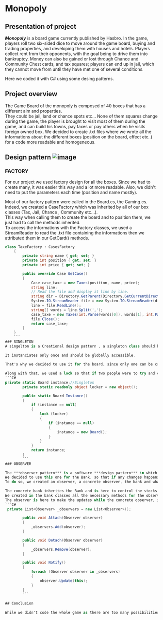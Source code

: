 
# Monopoly  
  
## Presentation of project  
_***Monopoly***_ is a board game currently published by Hasbro. In the game, players roll two six-sided dice to move around the game board, buying and trading properties, and developing them with houses and hotels. Players collect rent from their opponents, with the goal being to drive them into bankruptcy. Money can also be gained or lost through Chance and Community Chest cards, and tax squares; players can end up in jail, which they cannot move from until they have met one of several conditions.  
  
Here we coded it with C# using some desing patterns.  
  
## Project overview  
  
The Game Board of the monopoly is composed of 40 boxes that has a different aim and properties.  
They could be jail, land or chance spots etc... None of them squares change during the game, the player is brought to visit most of them during the game, and can build his towns, pay taxes or pay others when he visits foreign owned box. We decided to create .txt files where we wrote all the informations about the different boxes (position on the board, effect etc..) for a code more readable and homogeneous.  
  

  
## Design pattern  ![image](https://drive.google.com/uc?export=view&id=1O8NUAbv2jCTR62zSdQ39pbBUrUBpdS6P)
### FACTORY  
For our project we used factory design for all the boxes. Since we had to create many, it was easier this way and a lot more readable. Also, we didn't need to put the parameters each time (position and name mostly).  
  
Most of our factory pattern were called in the Board.cs, the Gaming.cs. Indeed, we created a CaseFactory which was inherited by all of our box classes (Tax, Jail, Chance , Community etc...).  
This way when calling them to create the board and to position them, we just had to call the methods inherited.  
To access the informations with the Factory classes, we used a StreamReader to read the .txt file containing the informations then we attributed them in our GetCard() methods.  

```C#
class TaxeFactory : CasesFactory
    {
        private string name { get; set; }
        private int position { get; set; }
        private int price { get; set; }

        public override Case GetCase()
        {
            Case case_taxe = new Taxes(position, name, price);
            string line;
            // Read the file and display it line by line.  
            string dir = Directory.GetParent(Directory.GetCurrentDirectory()).Parent.Parent.Parent.FullName;
            System.IO.StreamReader file = new System.IO.StreamReader(dir + "/Monopoly_SELMI_TRAN_DINH/Monopoly_SELMI_TRAN_DINH/bin/Debug/Tax.txt");
            line = file.ReadLine();
            string[] words = line.Split(',');
            case_taxe = new Taxes(int.Parse(words[0]), words[1], int.Parse(words[2]));
            file.Close();
            return case_taxe;
        }
    }
    ```
### SINGLETON  
A singelton is a Creational design pattern , a singleton class should have some properties :  
  
It instanciates only once and should be globally accessible.  
  
That's why we decided to use it for the board, since only one can be created.  
  
Along with that, we used a lock so that if two people were to try and create a board at the same time, one of them would be "locked" outside the method and thus only one could be created.
```C#  
private static Board instance;//Singleton
        private static readonly object locker = new object();

        public static Board Instance()
        {
            if (instance == null)
            {
                lock (locker)
                {
                    if (instance == null)
                    {
                        instance = new Board();
                    }
                }
            }
            return instance;
        }
        ```
### OBSERVER  
  
The ***observer pattern*** is a software ***design pattern*** in which an object, called the subject, maintains a list of its dependents, called ***observers***, and notifies them automatically of any state changes, usually by calling one of their methods.  
We decided to use this one for the Bank, so that if any changes happens we could get notified.  
To do so, we created an observer, a concrete observer, the bank and what we called the concrete bank.  
  
The concrete bank inherites the Bank and is here to control the stocks.  
We created in the bank classes all the necessary methods for the observer, to be able to add, detach and notify them.  
The observer is here to make the updates while the concrete observer, inheriting the previous one, is associated to a player and will finally update him on the changes happening.  
```C#
 private List<Observer> _observers = new List<Observer>();

        public void Attach(Observer observer)
        {
            _observers.Add(observer);
        }

        public void Detach(Observer observer)
        {
            _observers.Remove(observer);
        }

        public void Notify()
        {
            foreach (Observer observer in _observers)
            {
                observer.Update(this);
            }
        }
        ```
  
## Conclusion  
  
While we didn't code the whole game as there are too many possibilities to cover, we went a lot further than what the subject suggested us to do. We used it to practice our design pattern and we worked rigourously on how to build the whole environment which could welcome design patterns. We also tried to have a clean and homogeneous code as much as we could. It was an interesting project, we are happy with what we did !